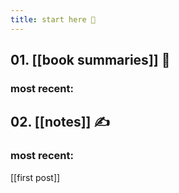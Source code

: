 ```yaml
---
title: start here 🏡
---
```


## 01. [[book summaries]] 📖
### most recent:

## 02. [[notes]] ✍️
### most recent:
[[first post]]
